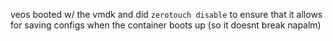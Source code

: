 veos booted w/ the vmdk and did `zerotouch disable` to ensure that it allows for saving configs when the container boots up (so it doesnt break napalm)

